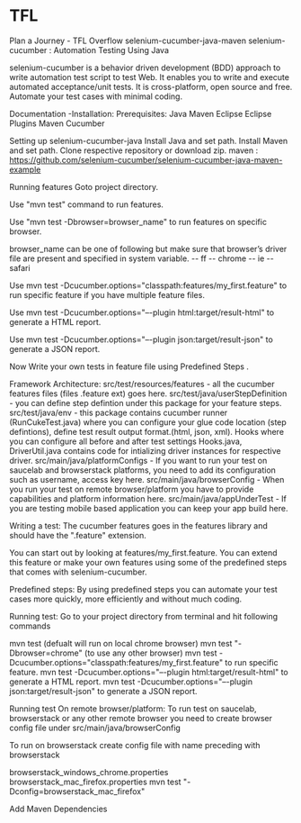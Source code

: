 # TFL
Plan a Journey - TFL Overflow
selenium-cucumber-java-maven
selenium-cucumber : Automation Testing Using Java

selenium-cucumber is a behavior driven development (BDD) approach to write automation test script to test Web. It enables you to write and execute automated acceptance/unit tests. It is cross-platform, open source and free. Automate your test cases with minimal coding.

Documentation
-Installation: 
Prerequisites: 
Java
Maven
Eclipse
Eclipse Plugins
Maven
Cucumber

Setting up selenium-cucumber-java
Install Java and set path.
Install Maven and set path.
Clone respective repository or download zip.
maven : https://github.com/selenium-cucumber/selenium-cucumber-java-maven-example

Running features
Goto project directory.

Use "mvn test" command to run features.

Use "mvn test -Dbrowser=browser_name" to run features on specific browser.

browser_name can be one of following but make sure that browser’s driver file are present and specified in system variable. -- ff -- chrome -- ie -- safari

Use mvn test -Dcucumber.options="classpath:features/my_first.feature" to run specific feature if you have multiple feature files.

Use mvn test -Dcucumber.options="–-plugin html:target/result-html" to generate a HTML report.

Use mvn test -Dcucumber.options="–-plugin json:target/result-json" to generate a JSON report.

Now Write your own tests in feature file using Predefined Steps .


Framework Architecture:
src/test/resources/features - all the cucumber features files (files .feature ext) goes here.
src/test/java/userStepDefinition - you can define step defintion under this package for your feature steps.
src/test/java/env - this package contains cucumber runner (RunCukeTest.java) where you can configure your glue code location (step defintions), define test result output format.(html, json, xml). Hooks where you can configure all before and after test settings Hooks.java, DriverUtil.java contains code for intializing driver instances for respective driver.
src/main/java/platformConfigs - If you want to run your test on saucelab and browserstack platforms, you need to add its configuration such as username, access key here.
src/main/java/browserConfig - When you run your test on remote browser/platform you have to provide capabilities and platform information here.
src/main/java/appUnderTest - If you are testing mobile based application you can keep your app build here.

Writing a test:
The cucumber features goes in the features library and should have the ".feature" extension.

You can start out by looking at features/my_first.feature. You can extend this feature or make your own features using some of the predefined steps that comes with selenium-cucumber.

Predefined steps:
By using predefined steps you can automate your test cases more quickly, more efficiently and without much coding.

Running test:
Go to your project directory from terminal and hit following commands

mvn test (defualt will run on local chrome browser)
mvn test "-Dbrowser=chrome" (to use any other browser)
mvn test -Dcucumber.options="classpath:features/my_first.feature" to run specific feature.
mvn test -Dcucumber.options="–-plugin html:target/result-html" to generate a HTML report.
mvn test -Dcucumber.options="–-plugin json:target/result-json" to generate a JSON report.

Running test On remote browser/platform:
To run test on saucelab, browserstack or any other remote browser you need to create browser config file under src/main/java/browserConfig


To run on browserstack create config file with name preceding with browserstack

browserstack_windows_chrome.properties
browserstack_mac_firefox.properties
mvn test "-Dconfig=browserstack_mac_firefox"

Add Maven Dependencies
